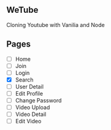 ## WeTube
Cloning Youtube with Vanilia and Node

## Pages
- [ ] Home
- [ ] Join
- [ ] Login
- [x] Search
- [ ] User Detail
- [ ] Edit Profile
- [ ] Change Password
- [ ] Video Upload
- [ ] Video Detail
- [ ] Edit Video
